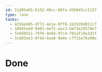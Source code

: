 ```yaml
---
id: 11d05eb5-6152-49cc-80fa-d3b645cc5137
type: lane
tasks:
  - 425beb85-df72-4e1a-9ff0-1b3320d011c7
  - 10945edd-9483-4ef2-aec3-bbf3e29570e7
  - fe9d8551-79f6-4e84-97c4-f01af18e1d1f
  - 3c885ee3-0f4d-4aa0-9a4e-cff31e76a90e
---
```


# Done
